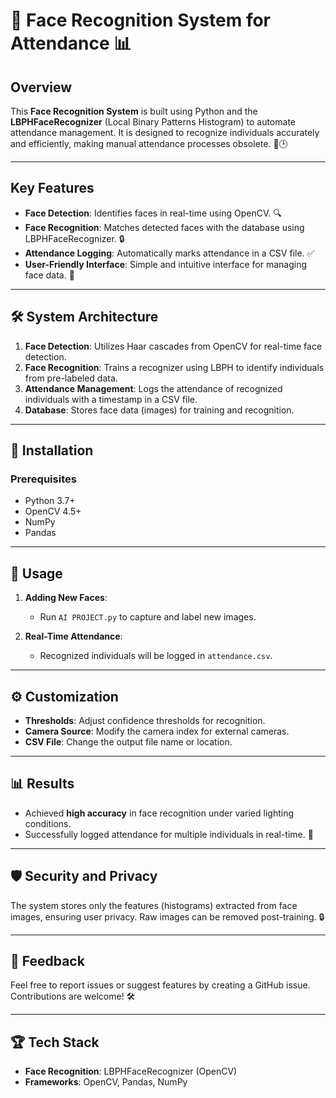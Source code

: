 # 👤 Face Recognition System for Attendance 📊

## Overview
This **Face Recognition System** is built using Python and the **LBPHFaceRecognizer** (Local Binary Patterns Histogram) to automate attendance management. It is designed to recognize individuals accurately and efficiently, making manual attendance processes obsolete. 🏢🕒

---

## Key Features
- **Face Detection**: Identifies faces in real-time using OpenCV. 🔍  
- **Face Recognition**: Matches detected faces with the database using LBPHFaceRecognizer. 🔒  
- **Attendance Logging**: Automatically marks attendance in a CSV file. ✅  
- **User-Friendly Interface**: Simple and intuitive interface for managing face data. 🔄  

---

## 🛠️ System Architecture
1. **Face Detection**: Utilizes Haar cascades from OpenCV for real-time face detection.
2. **Face Recognition**: Trains a recognizer using LBPH to identify individuals from pre-labeled data.
3. **Attendance Management**: Logs the attendance of recognized individuals with a timestamp in a CSV file.
4. **Database**: Stores face data (images) for training and recognition.

---

## 🚀 Installation

### Prerequisites
- Python 3.7+
- OpenCV 4.5+
- NumPy
- Pandas

---

## 🔧 Usage
1. **Adding New Faces**:
   - Run `AI PROJECT.py` to capture and label new images.
   

2. **Real-Time Attendance**:
   - Recognized individuals will be logged in `attendance.csv`.

---

## ⚙️ Customization
- **Thresholds**: Adjust confidence thresholds for recognition.
- **Camera Source**: Modify the camera index for external cameras.
- **CSV File**: Change the output file name or location.

---

## 📊 Results
- Achieved **high accuracy** in face recognition under varied lighting conditions.
- Successfully logged attendance for multiple individuals in real-time. 🚀

---

## 🛡️ Security and Privacy
The system stores only the features (histograms) extracted from face images, ensuring user privacy. Raw images can be removed post-training. 🔒

---

## 💬 Feedback
Feel free to report issues or suggest features by creating a GitHub issue. Contributions are welcome! 🛠️

---

## 🏆 Tech Stack
- **Face Recognition**: LBPHFaceRecognizer (OpenCV)
- **Frameworks**: OpenCV, Pandas, NumPy
